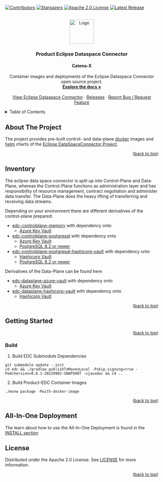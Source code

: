 <a name="readme-top"></a>

<!-- Project Shields -->
[![Contributors][contributors-shield]][contributors-url]
[![Stargazers][stars-shield]][stars-url]
[![Apache 2.0 License][license-shield]][license-url]
[![Latest Release][release-shield]][release-url]

<!-- PROJECT LOGO -->
<br />
<div align="center">
  <a href="https://github.com/eclipse-dataspaceconnector/DataSpaceConnector">
    <img src="https://github.com/eclipse-dataspaceconnector/DataSpaceConnector/raw/main/docs/_media/icon.png" alt="Logo" width="80" height="80">
  </a>

  <h3 align="center">Product Eclipse Dataspace Connector</h3>
  <h4 align="center">Catena-X</h4>

  <p align="center">
    Container images and deployments of the Eclipse Dataspace Connector open source project.
    <br />
    <a href="https://github.com/eclipse-tractusx/tractusx-edc/tree/feature/update-readme-md/docs"><strong>Explore the docs »</strong></a>
    <br />
    <br />
    <a href="https://github.com/eclipse-dataspaceconnector/DataSpaceConnector">View Eclipse Dataspace Connector</a>
    ·
    <a href="https://github.com/eclipse-tractusx/tractusx-edc/releases">Releases</a>
    ·
    <a href="https://jira.catena-x.net/projects/A1IDSC/summary">Report Bug / Request Feature</a>
  </p>
</div>

<!-- TABLE OF CONTENTS -->
<details>
  <summary>Table of Contents</summary>
  <ol>
    <li>
      <a href="#about-the-project">About The Project</a>
    </li>
    <li>
      <a href="#inventory">Inventory</a>
    </li>
    <li>
      <a href="#getting-started">Getting Started</a>
      <ul>
        <li><a href="#build">Build</a></li>
      </ul>
    </li>
    <li><a href="#license">License</a></li>
  </ol>
</details>

## About The Project

The project provides pre-built control- and data-plane [docker](https://www.docker.com/) images and [helm](https://helm.sh/) charts of the [Eclipse DataSpaceConnector Project](https://github.com/eclipse-dataspaceconnector/DataSpaceConnector).

<p align="right">(<a href="#readme-top">back to top</a>)</p>

## Inventory

The eclipse data space connector is split up into Control-Plane and Data-Plane, whereas the Control-Plane functions as administration layer
and has responsibility of resource management, contract negotiation and administer data transfer.
The Data-Plane does the heavy lifting of transferring and receiving data streams.

Depending on your environment there are different derivatives of the control-plane prepared:

* [edc-controlplane-memory](edc-controlplane/edc-controlplane-memory) with dependency onto
  * [Azure Key Vault](https://azure.microsoft.com/en-us/services/key-vault/#product-overview)
* [edc-controlplane-postgresql](edc-controlplane/edc-controlplane-postgresql) with dependency onto
  * [Azure Key Vault](https://azure.microsoft.com/en-us/services/key-vault/#product-overview)
  * [PostgreSQL 8.2 or newer](https://www.postgresql.org/)
* [edc-controlplane-postgresql-hashicorp-vault](edc-controlplane/edc-controlplane-postgresql-hashicorp-vault) with dependency onto
  * [Hashicorp Vault](https://www.vaultproject.io/)
  * [PostgreSQL 8.2 or newer](https://www.postgresql.org/)

Derivatives of the Data-Plane can be found here

* [edc-dataplane-azure-vault](edc-dataplane/edc-dataplane-azure-vault) with dependency onto
  * [Azure Key Vault](https://azure.microsoft.com/en-us/services/key-vault/#product-overview)
* [edc-dataplane-hashicorp-vault](edc-dataplane/edc-dataplane-hashicorp-vault) with dependency onto
  * [Hashicorp Vault](https://www.vaultproject.io/)

<p align="right">(<a href="#readme-top">back to top</a>)</p>

## Getting Started

<p align="right">(<a href="#readme-top">back to top</a>)</p>

### Build

1. Build EDC Submodule Dependencies

```shell
git submodule update --init
cd edc && ./gradlew publishToMavenLocal -Pskip.signing=true -PedcVersion=0.0.1-20220902-SNAPSHOT -xjavadoc && cd ..
```

2. Build Product-EDC Container Images

```shell
./mvnw package -Pwith-docker-image
```

<p align="right">(<a href="#readme-top">back to top</a>)</p>

## All-In-One Deployment

The learn about how to use the All-In-One Deployment is found in the [INSTALL section](./INSTALL.md) 

## License

Distributed under the Apache 2.0 License. See [LICENSE](https://github.com/eclipse-tractusx/tractusx-edc/blob/main/LICENSE) for more information.

<p align="right">(<a href="#readme-top">back to top</a>)</p>

<!-- MARKDOWN LINKS & IMAGES -->
<!-- https://www.markdownguide.org/basic-syntax/#reference-style-links -->
[contributors-shield]: https://img.shields.io/github/contributors/eclipse-tractusx/tractusx-edc.svg?style=for-the-badge
[contributors-url]: https://github.com/eclipse-tractusx/tractusx-edc/graphs/contributors
[stars-shield]: https://img.shields.io/github/stars/eclipse-tractusx/tractusx-edc.svg?style=for-the-badge
[stars-url]: https://github.com/eclipse-tractusx/tractusx-edc/stargazers
[license-shield]: https://img.shields.io/github/license/eclipse-tractusx/tractusx-edc.svg?style=for-the-badge
[license-url]: https://github.com/eclipse-tractusx/tractusx-edc/blob/main/LICENSE
[release-shield]: https://img.shields.io/github/v/release/eclipse-tractusx/tractusx-edc.svg?style=for-the-badge
[release-url]: https://github.com/eclipse-tractusx/tractusx-edc/releases
